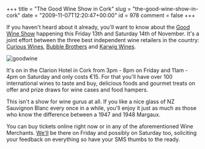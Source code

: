 +++
title = "The Good Wine Show in Cork"
slug = "the-good-wine-show-in-cork"
date = "2009-11-07T12:20:47+00:00"
id = 978
comment = false
+++

If you haven't heard about it already, you'll want to know about the [Good Wine Show](http://goodwineshow.com/) happening this Friday 13th and Saturday 14th of November. It's a joint effort between the three best independent wine retailers in the country: [Curious Wines](http://www.curiouswines.ie/), [Bubble Brothers](http://www.bubblebrothers.com/) and [Karwig Wines](http://www.karwigwines.ie/).

![goodwine](https://d1tidq54inel9p.cloudfront.net/wp-content/uploads/2009/11/goodwine.png "goodwine")

It's on in the Clarion Hotel in Cork from 3pm - 8pm on Friday and 11am - 4pm on Saturday and only costs €15\. For that you'll have over 100 international wines to taste and buy, delicious foods and gourmet treats on offer and prize draws for wine cases and food hampers.

This isn't a show for wine gurus at all. If you like a nice glass of NZ Sauvignon Blanc every once in a while, you'll enjoy it just as much as those who know the difference between a 1947 and 1948 Margaux.

You can buy tickets online right now or in any of the aforementioned Wine Merchants. [We'll](http://business.loudervoice.com/) be there on Friday and possibly on Saturday too, soliciting your feedback on everything so have your SMS thumbs to the ready.
